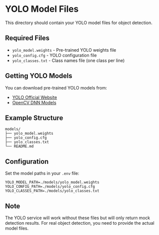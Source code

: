 # YOLO Model Files

This directory should contain your YOLO model files for object detection.

## Required Files

- `yolo_model.weights` - Pre-trained YOLO weights file
- `yolo_config.cfg` - YOLO configuration file
- `yolo_classes.txt` - Class names file (one class per line)

## Getting YOLO Models

You can download pre-trained YOLO models from:
- [YOLO Official Website](https://pjreddie.com/darknet/yolo/)
- [OpenCV DNN Models](https://github.com/opencv/opencv/tree/master/samples/dnn)

## Example Structure

```
models/
├── yolo_model.weights
├── yolo_config.cfg
├── yolo_classes.txt
└── README.md
```

## Configuration

Set the model paths in your `.env` file:

```env
YOLO_MODEL_PATH=./models/yolo_model.weights
YOLO_CONFIG_PATH=./models/yolo_config.cfg
YOLO_CLASSES_PATH=./models/yolo_classes.txt
```

## Note

The YOLO service will work without these files but will only return mock detection results. For real object detection, you need to provide the actual model files.

